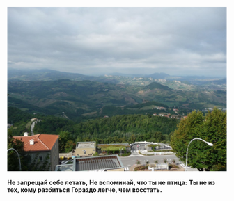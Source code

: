 ![](P1050481.jpg)

**Не запрещай себе летать,** 
**Не вспоминай, что ты не птица:** 
**Ты не из тех, кому разбиться** 
**Гораздо легче, чем восстать.**
